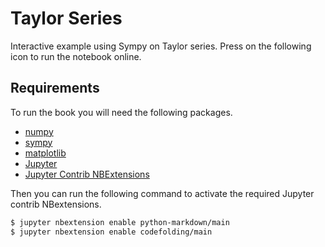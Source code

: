 # Taylor Series
Interactive example using Sympy on Taylor series. Press on the following icon to run the notebook online.

## Requirements
To run the book you will need the following packages.

- [numpy](https://numpy.org/)
- [sympy](https://www.sympy.org//)
- [matplotlib](https://matplotlib.org/)
- [Jupyter](https://jupyter.org/)
- [Jupyter Contrib NBExtensions](https://jupyter-contrib-nbextensions.readthedocs.io/en/latest/install.html)

Then you can run the following command to activate the required Jupyter contrib NBextensions.

```bash
$ jupyter nbextension enable python-markdown/main
$ jupyter nbextension enable codefolding/main
```
